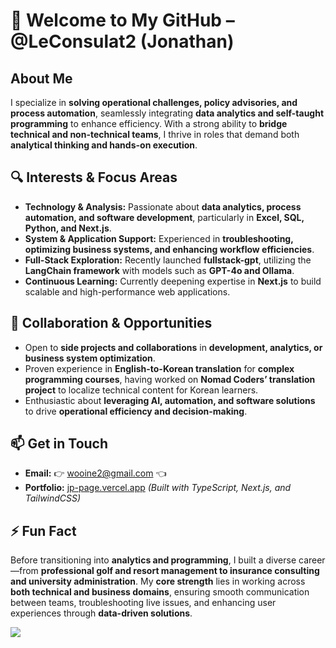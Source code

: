# 👋 Welcome to My GitHub – @LeConsulat2 (Jonathan)

## About Me  
I specialize in **solving operational challenges, policy advisories, and process automation**, seamlessly integrating **data analytics and self-taught programming** to enhance efficiency. With a strong ability to **bridge technical and non-technical teams**, I thrive in roles that demand both **analytical thinking and hands-on execution**.

## 🔍 Interests & Focus Areas  
- **Technology & Analysis:** Passionate about **data analytics, process automation, and software development**, particularly in **Excel, SQL, Python, and Next.js**.  
- **System & Application Support:** Experienced in **troubleshooting, optimizing business systems, and enhancing workflow efficiencies**.  
- **Full-Stack Exploration:** Recently launched **fullstack-gpt**, utilizing the **LangChain framework** with models such as **GPT-4o and Ollama**.  
- **Continuous Learning:** Currently deepening expertise in **Next.js** to build scalable and high-performance web applications.  

## 🚀 Collaboration & Opportunities  
- Open to **side projects and collaborations** in **development, analytics, or business system optimization**.  
- Proven experience in **English-to-Korean translation** for **complex programming courses**, having worked on **Nomad Coders’ translation project** to localize technical content for Korean learners.  
- Enthusiastic about **leveraging AI, automation, and software solutions** to drive **operational efficiency and decision-making**.  

## 📫 Get in Touch  
- **Email:** 👉 wooine2@gmail.com 👈  
- **Portfolio:** [jp-page.vercel.app](https://jp-page.vercel.app/) *(Built with TypeScript, Next.js, and TailwindCSS)*  

## ⚡ Fun Fact  
Before transitioning into **analytics and programming**, I built a diverse career—from **professional golf and resort management to insurance consulting and university administration**. My **core strength** lies in working across **both technical and business domains**, ensuring smooth communication between teams, troubleshooting live issues, and enhancing user experiences through **data-driven solutions**.  


![](https://gh-hits.nomadcoders.workers.dev/view?username=LeConsulat2)
<!---
LeConsulat2/LeConsulat2 is a ✨ special ✨ repository because its `README.md` (this file) appears on your GitHub profile.
You can click the Preview link to take a look at your changes.
--->
